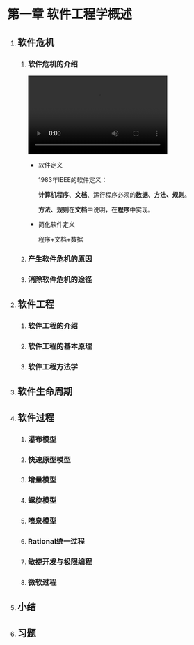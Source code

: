 # 第一章 软件工程学概述

1. ## 软件危机

   1. ### 软件危机的介绍

      <video src="http://upos-hz-mirrorks3u.acgvideo.com/upgcxcode/55/78/42997855/42997855-1-6.mp4?e=ig8euxZM2rNcNbuBhwdVtWuBhwdVNEVEuCIv29hEn0l5QK==&deadline=1552194257&gen=playurl&nbs=1&oi=3085061478&os=ks3u&platform=html5&trid=1de6c45e5972484f881afffcfb2d74f8&uipk=5&upsig=717a6c4b018df9d5c0afe673e410b34b&uparams=e,deadline,gen,nbs,oi,os,platform,trid,uipk" width="320" height="180"
controls="controls"></video>

      - 软件定义

        1983年IEEE的软件定义：

        ​	**计算机程序**、**文档**、运行程序必须的**数据、方法、规则**。

        ​	**方法、规则**在**文档**中说明，在**程序**中实现。

      - 简化软件定义

        程序+文档+数据

   2. ### 产生软件危机的原因

   3. ### 消除软件危机的途径

2. ## 软件工程

   1. ### 软件工程的介绍

   2. ### 软件工程的基本原理

   3. ### 软件工程方法学

3. ## 软件生命周期

4. ## 软件过程

   1. ### 瀑布模型

   2. ### 快速原型模型

   3. ### 增量模型

   4. ### 螺旋模型

   5. ### 喷泉模型

   6. ### Rational统一过程

   7. ### 敏捷开发与极限编程

   8. ### 微软过程

5. ## 小结

6. ## 习题

